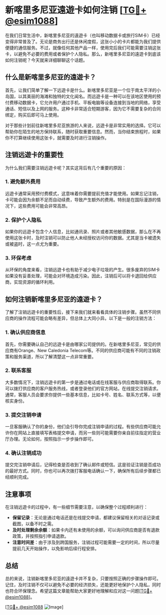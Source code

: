 # 新喀里多尼亚遠遊卡如何注销 [[TG💪+ @esim1088](https://t.me/s/esim1088)]

在我们日常生活中，新喀里多尼亚的遠遊卡（也叫移动数据卡或旅行SIM卡）已经变得非常普及了。无论是商务出行还是休闲度假，这张小小的卡片都能为我们提供便捷的通信服务。不过，就像任何其他产品一样，使用完后我们可能需要注销这张卡，以避免不必要的费用或者保护个人隐私。那么，新喀里多尼亚的遠遊卡到底该如何注销呢？今天就来详细聊聊这个话题。

## 什么是新喀里多尼亚的遠遊卡？

首先，让我们简单了解一下远遊卡是什么。新喀里多尼亚是一个位于南太平洋的小岛国，以其美丽的海滩和独特的文化闻名。而远遊卡是一种可以在该地区使用的预付费移动数据卡，它允许用户通过手机、平板电脑等设备连接到当地的网络，享受通话、短信以及上网的服务。这种卡非常适合短期游客，因为它不需要复杂的合同绑定，购买后即可马上使用。

对于那些计划前往新喀里多尼亚旅游的人来说，远遊卡是非常实用的选择。它可以帮助你在陌生的地方保持联系，随时获取重要信息。然而，当你结束旅程时，如果你不打算继续使用这张卡，就需要及时进行注销操作。

## 注销远遊卡的重要性

为什么我们需要注销远遊卡呢？其实这背后有几个重要的原因：

### 1. 避免额外费用

远遊卡通常采用预付费模式，这意味着你需要提前充值才能使用。如果忘记注销，卡可能会因为余额不足而自动续费，导致产生额外的费用。特别是在国际漫游的情况下，这些费用可能会非常高昂。

### 2. 保护个人隐私

如果你的远遊卡包含个人信息，比如通讯录、照片或者其他敏感数据，那么在不再使用这张卡时，及时注销可以防止他人未经授权访问你的数据。尤其是当卡被遗失或被盗时，这一点尤为重要。

### 3. 环保考虑

从环保的角度来看，注销远遊卡也有助于减少电子垃圾的产生。很多废弃的SIM卡如果没有妥善处理，可能会对环境造成污染。因此，注销后可以将卡退回给供应商，实现资源的循环利用。

## 如何注销新喀里多尼亚的遠遊卡？

了解了注销远遊卡的重要性后，接下来我们就来看看具体的注销步骤。虽然不同供应商的操作流程可能会略有差异，但总体上大同小异。以下是一般的注销方法：

### 1. 确认供应商信息

首先，你需要确认自己的远遊卡是由哪家公司提供的。在新喀里多尼亚，常见的供应商有Orange、New Caledonia Telecom等。不同的供应商可能有不同的注销政策和服务渠道，所以了解清楚这一点非常重要。

### 2. 联系客服

大多数情况下，注销远遊卡的第一步是通过电话或在线客服与供应商取得联系。你可以拨打供应商的客户服务热线，或者登录他们的官方网站，在线提交注销请求。通常，客服人员会要求你提供一些基本信息，比如卡号、姓名、联系方式等，以便核实身份。

### 3. 提交注销申请

一旦客服确认了你的身份，他们会引导你完成注销申请的过程。有些供应商可能允许你在网站上直接填写表格提交申请，而另一些则可能需要你亲自前往指定的营业厅办理。无论如何，按照指示一步步操作即可。

### 4. 确认注销成功

提交完注销申请后，记得检查是否收到了确认邮件或短信。这是验证注销是否成功的最好方式。同时，你也可以再次拨打客服电话确认一下，确保所有后续步骤都已经顺利完成。

## 注意事项

在注销远遊卡的过程中，有一些细节需要注意，以确保整个过程顺利进行：

- **保留记录**：无论是通过电话还是在线提交申请，都建议保留相关的对话记录或截图，以备不时之需。
- **及时处理剩余余额**：如果卡内还有未使用的余额，可以询问供应商是否有退款政策，并按照指引申请退款。
- **注意时间差**：由于涉及到跨国服务，注销过程可能需要一定的时间，所以尽量提前几天开始操作，以免影响后续行程安排。

## 总结

总的来说，注销新喀里多尼亚的遠遊卡并不复杂，只要按照正确的步骤操作即可。记住，及时注销不仅可以避免不必要的经济损失，还能更好地保护个人隐私，同时也符合环保理念。希望这篇文章能帮助大家更好地理解和应对这一问题[[TG💪+ @esim1088](https://t.me/s/esim1088)]。

[[TG💪+ @esim1088](https://t.me/s/esim1088) ![Image](https://i.postimg.cc/4NQfJmqS/Snipaste-2025-05-13-00-14-12.png)]